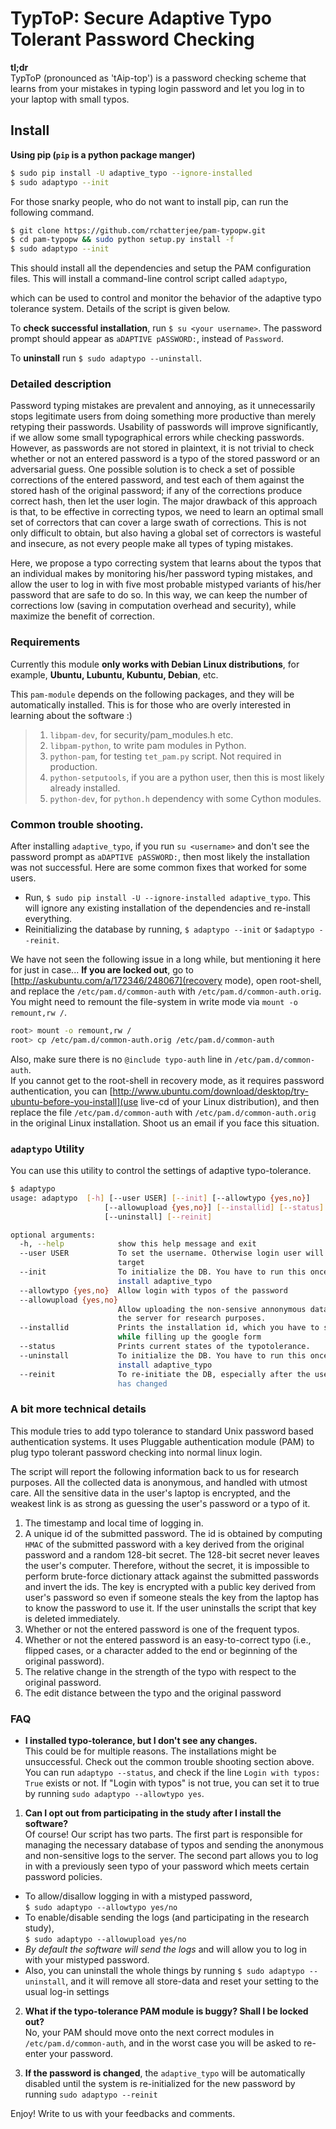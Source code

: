 # TypToP: Secure Adaptive __Typo Tolerant Password__ Checking

**tl;dr**  
TypToP (pronounced as 'tAip-top') is a password checking scheme that
learns from your mistakes in typing login password and let you log in
to your laptop with small typos.

## Install  
**Using pip (`pip` is a python package manger)**  
```bash  
$ sudo pip install -U adaptive_typo --ignore-installed
$ sudo adaptypo --init
```  

For those snarky people, who do not want to install pip, can run the following
command. 
```bash
$ git clone https://github.com/rchatterjee/pam-typopw.git
$ cd pam-typopw && sudo python setup.py install -f
$ sudo adaptypo --init
```

This should install all the dependencies and setup the PAM configuration
files. This will install a command-line control script called `adaptypo`,

which can be used to control and monitor the behavior of the adaptive typo
tolerance system. Details of the script is given below.   

To **check successful installation**, run `$ su <your username>`. The password
prompt should appear as `aDAPTIVE pASSWORD:`, instead of `Password`. 

To **uninstall** run `$ sudo adaptypo --uninstall`. 

### Detailed description  
Password typing mistakes are prevalent and annoying, as it unnecessarily stops
legitimate users from doing something more productive than merely retyping their
passwords. Usability of passwords will improve significantly, if we allow some
small typographical errors while checking passwords. However, as passwords are
not stored in plaintext, it is not trivial to check whether or not an entered
password is a typo of the stored password or an adversarial guess. One possible
solution is to check a set of possible corrections of the entered password, and
test each of them against the stored hash of the original password; if any of
the corrections produce correct hash, then let the user login. The major
drawback of this approach is that, to be effective in correcting typos, we need
to learn an optimal small set of correctors that can cover a large swath of
corrections. This is not only difficult to obtain, but also having a global set
of correctors is wasteful and insecure, as not every people make all types of
typing mistakes.

Here, we propose a typo correcting system that learns about the typos that an
individual makes by monitoring his/her password typing mistakes, and allow the
user to log in with five most probable mistyped variants of his/her password
that are safe to do so. In this way, we can keep the number of corrections low
(saving in computation overhead and security), while maximize the benefit of
correction.

### Requirements  
Currently this module **only works with Debian Linux distributions**, for
example,
**Ubuntu, Lubuntu, Kubuntu, Debian**, etc.  

This `pam-module` depends on the following packages, and they will be
automatically installed. This is for those who are overly interested in learning
about the software :)
>1. `libpam-dev`, for security/pam_modules.h etc.  
>2. `libpam-python`, to write pam modules in Python.  
>3. `python-pam`, for testing `tet_pam.py` script. Not required in production.  
>4. `python-setputools`, if you are a python user, then this is most likely already installed.  
>5. `python-dev`, for `python.h` dependency with some Cython modules.

### Common trouble shooting.  
After installing `adaptive_typo`, if you run `su <username>` and don't see the
password prompt as `aDAPTIVE pASSWORD:`, then most likely the installation was
not successful. Here are some common fixes that worked for some users.

* Run, `$ sudo pip install -U --ignore-installed adaptive_typo`. This will ignore any existing
installation of the dependencies and re-install everything.
* Reinitializing the database by running, `$ adaptypo --init` or `$adaptypo --reinit`. 


We have not seen the following issue in a long while, but mentioning it here for
just in case...  **If you are locked out**, go to
[http://askubuntu.com/a/172346/248067](recovery mode), open root-shell, and
replace the `/etc/pam.d/common-auth` with `/etc/pam.d/common-auth.orig`. You
might need to remount the file-system in write mode via `mount -o remount,rw /`.

```bash 
root> mount -o remount,rw / 
root> cp /etc/pam.d/common-auth.orig /etc/pam.d/common-auth 
```  

Also, make sure there is no `@include typo-auth` line in `/etc/pam.d/common-auth`.  
If you cannot get to the root-shell in recovery mode, as it requires password
authentication, you can
[http://www.ubuntu.com/download/desktop/try-ubuntu-before-you-install](use
live-cd of your Linux distribution), and then replace the file
`/etc/pam.d/common-auth` with `/etc/pam.d/common-auth.orig` in the original
Linux installation. Shoot us an email if you face this situation.
    

### `adaptypo` Utility
You can use this utility to control the settings of adaptive typo-tolerance. 
```bash
$ adaptypo 
usage: adaptypo  [-h] [--user USER] [--init] [--allowtypo {yes,no}]
                     [--allowupload {yes,no}] [--installid] [--status]
                     [--uninstall] [--reinit]

optional arguments:
  -h, --help            show this help message and exit
  --user USER           To set the username. Otherwise login user will be the
                        target
  --init                To initialize the DB. You have to run this once you
                        install adaptive_typo
  --allowtypo {yes,no}  Allow login with typos of the password
  --allowupload {yes,no}
                        Allow uploading the non-sensive annonymous data into
                        the server for research purposes.
  --installid           Prints the installation id, which you have to submit
                        while filling up the google form
  --status              Prints current states of the typotolerance.
  --uninstall           To initialize the DB. You have to run this once you
                        install adaptive_typo
  --reinit              To re-initiate the DB, especially after the user's pw
                        has changed

```

### A bit more technical details

This module tries to add typo tolerance to standard Unix password based
authentication systems. It uses Pluggable authentication module (PAM) to plug
typo tolerant password checking into normal linux login.

The script will report the following information back to us for research
purposes. All the collected data is anonymous, and handled with utmost care. All
the sensitive data in the user's laptop is encrypted, and the weakest link is as
strong as guessing the user's password or a typo of it.

1. The timestamp and local time of logging in.
2. A unique id of the submitted password. The id is obtained by computing `HMAC`
   of the submitted password with a key derived from the original password and a
   random 128-bit secret. The 128-bit secret never leaves the user's
   computer. Therefore, without the secret, it is impossible to perform
   brute-force dictionary attack against the submitted passwords and invert the
   ids. The key is encrypted with a public key derived from user's password so
   even if someone steals the key from the laptop has to know the password to
   use it. If the user uninstalls the script that key is deleted immediately.
3. Whether or not the entered password is one of the frequent typos.
4. Whether or not the entered password is an easy-to-correct typo (i.e., flipped
   cases, or a character added to the end or beginning of the original
   password).
5. The relative change in the strength of the typo with respect to the original password.
6. The edit distance between the typo and the original password


### FAQ
* **I installed typo-tolerance, but I don't see any changes.**  
This could be for multiple reasons. The installations might be unsuccessful.
Check out the common trouble shooting section above.  
You can run `adaptypo --status`, and check if the line `Login with typos:
True` exists or not. If "Login with typos" is not true, you can set it to true
by running `sudo adaptypo --allowtypo yes`.

1. **Can I opt out from participating in the study after I install the software?**  
Of course!  Our script has two parts. The first part is responsible for managing
 the necessary database of typos and sending the anonymous and non-sensitive
 logs to the server. The second part allows you to log in with a previously seen
 typo of your password which meets certain password policies.

 - To allow/disallow logging in with a mistyped password,  
  `$ sudo adaptypo --allowtypo yes/no`
 - To enable/disable sending the logs (and participating in the research study),   
  `$ sudo adaptypo --allowupload yes/no`
 - *By default the software will send the logs* and will allow you to log in
 with your mistyped password.  
 - Also, you can uninstall the whole things by running `$ sudo adaptypo
 --uninstall`, and it will remove all store-data and reset your setting to the
 usual log-in settings

2. **What if the typo-tolerance PAM module is buggy? Shall I be locked out?**   
 No, your PAM should move onto the next correct modules in `/etc/pam.d/common-auth`,
 and in the worst case you will be asked to re-enter your password.   

4. **If the password is changed**, the `adaptive_typo` will be automatically
disabled until the system is re-initialized for the new password by running
`sudo adaptypo --reinit`


Enjoy!
Write to us with your feedbacks and comments. 
